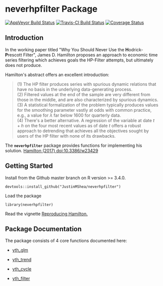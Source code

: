 # neverhpfilter Package

[![AppVeyor Build Status](https://ci.appveyor.com/api/projects/status/github/JustinMShea/neverhpfilter?branch=master&svg=true)](https://ci.appveyor.com/project/JustinMShea/neverhpfilter) [![Travis-CI Build Status](https://travis-ci.org/JustinMShea/neverhpfilter.svg?branch=master)](https://travis-ci.org/JustinMShea/neverhpfilter) [![Coverage Status](https://img.shields.io/codecov/c/github/JustinMShea/neverhpfilter/master.svg)](https://codecov.io/github/JustinMShea/neverhpfilter?branch=master)

## Introduction

  In the working paper titled "Why You Should Never Use the **H**odrick-**P**rescott Filter", James D. Hamilton proposes an approach to economic time series filtering which achieves goals the HP-Filter attempts, but ultimately does not produce. 

Hamilton's abstract offers an excellent introduction:

  > (1) The HP filter produces series with spurious dynamic relations that have no basis in the underlying data-generating process.  
  (2) Filtered values at the end of the sample are very different from those in the middle, and are also characterized by spurious dynamics.  
  (3) A statistical formalization of the problem typically produces values for the smoothing parameter vastly at odds with common practice, e.g., a value for $\lambda$ far below 1600 for quarterly data.  
  (4) There's a better alternative. A regression of the variable at date $t + h$ on the four most recent values as of date $t$ offers a robust approach to detrending that achieves all the objectives sought by users of the HP filter with none of its drawbacks.

The **`neverhpfilter`** package provides functions for implementing his solution.
[Hamilton (2017) <doi:10.3386/w23429>](https://www.nber.org/papers/w23429)
  
## Getting Started


Install from the Github master branch on R version >= 3.4.0.

```{r}
devtools::install_github("JustinMShea/neverhpfilter")
```

Load the package

```{r}
library(neverhpfilter)
```

Read the vignette [Reproducing Hamilton.](https://justinmshea.github.io/neverhpfilter/articles/Reproducing-Hamilton.html)


## Package Documentation

The package consists of 4 core functions documented here:

 * [yth_glm](https://justinmshea.github.io/neverhpfilter/reference/yth_glm.html)

 * [yth_trend](https://justinmshea.github.io/neverhpfilter/reference/yth_trend.html)

 * [yth_cycle](https://justinmshea.github.io/neverhpfilter/reference/yth_cycle.html)

 * [yth_filter](https://justinmshea.github.io/neverhpfilter/reference/yth_filter.html)

